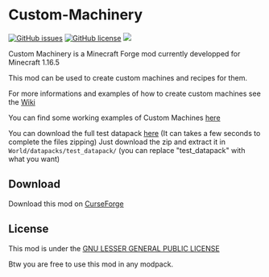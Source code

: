 # Custom-Machinery

[![GitHub issues](https://img.shields.io/github/issues/Frinn38/Custom-Machinery?style=flat-square)](https://github.com/Frinn38/Custom-Machinery/issues)
[![GitHub license](https://img.shields.io/github/license/Frinn38/Custom-Machinery?color=0690ff&style=flat-square)](https://github.com/Frinn38/Custom-Machinery/blob/1.16.5/LICENSE.md)
[![](http://cf.way2muchnoise.eu/457017.svg?badge_style=flat)](https://www.curseforge.com/minecraft/mc-mods/custom-machinery)

Custom Machinery is a Minecraft Forge mod currently developped for Minecraft 1.16.5

This mod can be used to create custom machines and recipes for them.

For more informations and examples of how to create custom machines see the [Wiki](https://github.com/Frinn38/Custom-Machinery/wiki)

You can find some working examples of Custom Machines [here](https://github.com/Frinn38/Custom-Machinery/tree/1.16.5/test_datapack)

You can download the full test datapack [here](https://download-directory.github.io/?url=https%3A%2F%2Fgithub.com%2FFrinn38%2FCustom-Machinery%2Ftree%2F1.16.5%2Ftest_datapack) (It can takes a few seconds to complete the files zipping) Just download the zip and extract it in `World/datapacks/test_datapack/` (you can replace "test_datapack" with what you want)

## Download

Download this mod on [CurseForge](https://www.curseforge.com/minecraft/mc-mods/custom-machinery)

## License

This mod is under the [GNU LESSER GENERAL PUBLIC LICENSE](https://www.curseforge.com/project/457017/license)

Btw you are free to use this mod in any modpack.
